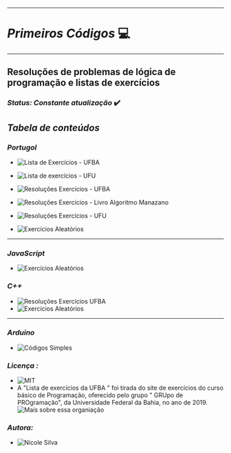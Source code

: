 

***
# _Primeiros Códigos_ :computer:
***
## Resoluções de problemas de lógica de programação e listas de exercícios

### _Status: Constante atualização_ :heavy_check_mark:

## _Tabela de conteúdos_

### _Portugol_

   * ![Lista de Exercícios - UFBA](https://github.com/Nicolesilvaa/Primeiros.Codigos/tree/master/ListasExercicios/ListaExerciciosUFBA)
   * ![Lista de exercícios - UFU](https://github.com/Nicolesilvaa/Primeiros.Codigos/tree/master/ListasExercicios/ListaExerciciosUFU)
   * ![Resoluções Exercícios - UFBA ](https://github.com/Nicolesilvaa/Primeiros.Codigos/tree/master/Portugol/Resolu%C3%A7%C3%A3oExerciciosUFBA)
    
   * ![Resoluções Exercícios - Livro Algoritmo Manazano](https://github.com/Nicolesilvaa/Primeiros.Codigos/tree/master/Portugol/ResolucaoEx.Algoritmos.Manzano)
   * ![Resoluções Exercícios - UFU ](https://github.com/Nicolesilvaa/Primeiros.Codigos/tree/master/Portugol/ResolucaoExerciciosUFU)
   * ![Exercícios Aleatórios](https://github.com/Nicolesilvaa/Primeiros.Codigos/tree/master/Portugol/Aleatorios)

***
### _JavaScript_

* ![Exercícios Aleatórios](https://github.com/Nicolesilvaa/Primeiros.Codigos/tree/master/JavaScript)

### _C++_

* ![Resoluções Exercícios UFBA](https://github.com/Nicolesilvaa/Primeiros.Codigos/tree/master/C%2B%2B/ResolucaoExerciciosUFBA)
*  ![Exercícios Aleatórios](https://github.com/Nicolesilvaa/Primeiros.Codigos/tree/master/C%2B%2B/Aleatorios)
***
### _Arduino_
* ![Códigos Simples](https://github.com/Nicolesilvaa/Primeiros.Codigos/tree/master/Arduino)

###
### _Licença :_
- ![MIT]( https://github.com/Nicolesilvaa/Programming-Material/blob/master/LICENSE)
- A "Lista de exercícios da UFBA " foi tirada do site de exercícios do curso básico de Programação, oferecido pelo  grupo " GRUpo de PROgramação", da Universidade Federal da Bahia, no ano de 2019.  ![Mais sobre essa organiação](http://wiki.dcc.ufba.br/GRUPROtmp/AboutUs)

### _Autora:_ 

 - ![Nicole Silva ](https://github.com/Nicolesilvaa/)
  
  
 
